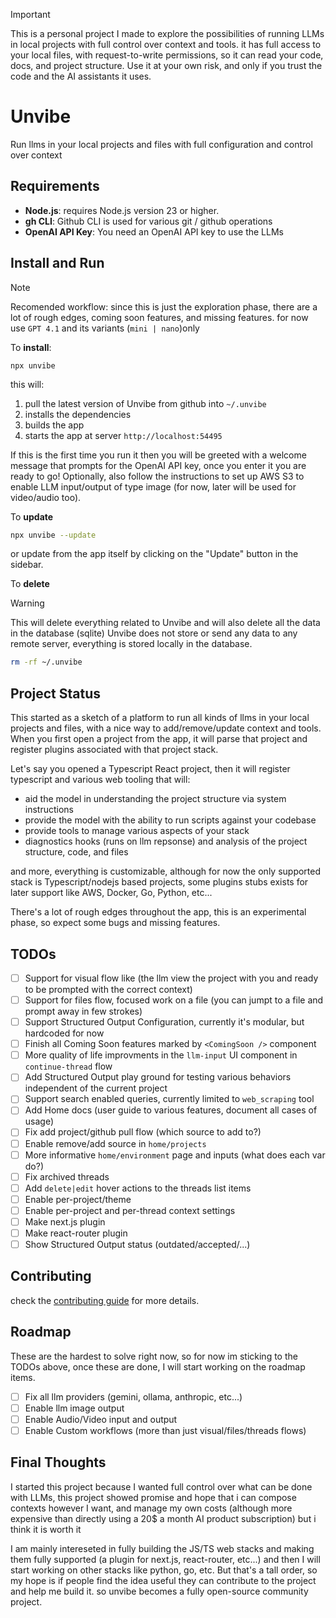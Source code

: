 > [!IMPORTANT]
> This is a personal project I made to explore the possibilities of running LLMs in local projects with full control over context and tools.
> it has full access to your local files, with request-to-write permissions, so it can read your code, docs, and project structure.
> Use it at your own risk, and only if you trust the code and the AI assistants it uses.

# Unvibe

Run llms in your local projects and files with full configuration and control over context

## Requirements

- **Node.js**: requires Node.js version 23 or higher.
- **gh CLI**: Github CLI is used for various git / github operations
- **OpenAI API Key**: You need an OpenAI API key to use the LLMs

## Install and Run

> [!NOTE]
> Recomended workflow: since this is just the exploration phase, there are a lot of rough edges, coming soon features, and missing features.
> for now use `GPT 4.1` and its variants (`mini | nano`)only

To **install**:

```base
npx unvibe
```

this will:

1. pull the latest version of Unvibe from github into `~/.unvibe`
2. installs the dependencies
3. builds the app
4. starts the app at server `http://localhost:54495`

If this is the first time you run it then you will be greeted with a welcome message that prompts for the OpenAI API key, once you enter it you are ready to go!
Optionally, also follow the instructions to set up AWS S3 to enable LLM input/output of type image (for now, later will be used for video/audio too).

To **update**

```bash
npx unvibe --update
```

or update from the app itself by clicking on the "Update" button in the sidebar.

To **delete**

> [!WARNING]
> This will delete everything related to Unvibe and will also delete all the data in the database (sqlite)
> Unvibe does not store or send any data to any remote server, everything is stored locally in the database.

```bash
rm -rf ~/.unvibe
```

## Project Status

This started as a sketch of a platform to run all kinds of llms in your local projects and files, with a nice way to add/remove/update context and tools.
When you first open a project from the app, it will parse that project and register plugins associated with that project stack.

Let's say you opened a Typescript React project, then it will register typescript and various web tooling that will:

- aid the model in understanding the project structure via system instructions
- provide the model with the ability to run scripts against your codebase
- provide tools to manage various aspects of your stack
- diagnostics hooks (runs on llm repsonse) and analysis of the project structure, code, and files

and more, everything is customizable, although for now the only supported stack is Typescript/nodejs based projects, some plugins stubs exists for later support like AWS, Docker, Go, Python, etc...

There's a lot of rough edges throughout the app, this is an experimental phase, so expect some bugs and missing features.

## TODOs

- [ ] Support for visual flow like (the llm view the project with you and ready to be prompted with the correct context)
- [ ] Support for files flow, focused work on a file (you can jumpt to a file and prompt away in few strokes)
- [ ] Support Structured Output Configuration, currently it's modular, but hardcoded for now
- [ ] Finish all Coming Soon features marked by `<ComingSoon />` component
- [ ] More quality of life improvments in the `llm-input` UI component in `continue-thread` flow
- [ ] Add Structured Output play ground for testing various behaviors independent of the current project
- [ ] Support search enabled queries, currently limited to `web_scraping` tool
- [ ] Add Home docs (user guide to various features, document all cases of usage)
- [ ] Fix add project/github pull flow (which source to add to?)
- [ ] Enable remove/add source in `home/projects`
- [ ] More informative `home/environment` page and inputs (what does each var do?)
- [ ] Fix archived threads
- [ ] Add `delete|edit` hover actions to the threads list items
- [ ] Enable per-project/theme
- [ ] Enable per-project and per-thread context settings
- [ ] Make next.js plugin
- [ ] Make react-router plugin
- [ ] Show Structured Output status (outdated/accepted/...)

## Contributing

check the [contributing guide](/CONTRIBUTING.md) for more details.

## Roadmap

These are the hardest to solve right now, so for now im sticking to the TODOs above, once these are done, I will start working on the roadmap items.

- [ ] Fix all llm providers (gemini, ollama, anthropic, etc...)
- [ ] Enable llm image output
- [ ] Enable Audio/Video input and output
- [ ] Enable Custom workflows (more than just visual/files/threads flows)

## Final Thoughts

I started this project because I wanted full control over what can be done with LLMs, this project showed promise and hope that i can compose contexts however I want, and manage my own costs (although more expensive than directly using a 20$ a month AI product subscription) but i think it is worth it

I am mainly intereseted in fully building the JS/TS web stacks and making them fully supported (a plugin for next.js, react-router, etc...) and then I will start working on other stacks like python, go, etc. But that's a tall order, so my hope is if people find the idea useful they can contribute to the project and help me build it. so unvibe becomes a fully open-source community project.
